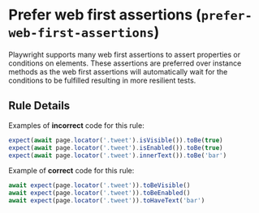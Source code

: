 # Prefer web first assertions (`prefer-web-first-assertions`)

Playwright supports many web first assertions to assert properties or conditions
on elements. These assertions are preferred over instance methods as the web
first assertions will automatically wait for the conditions to be fulfilled
resulting in more resilient tests.

## Rule Details

Examples of **incorrect** code for this rule:

```javascript
expect(await page.locator('.tweet').isVisible()).toBe(true)
expect(await page.locator('.tweet').isEnabled()).toBe(true)
expect(await page.locator('.tweet').innerText()).toBe('bar')
```

Example of **correct** code for this rule:

```javascript
await expect(page.locator('.tweet')).toBeVisible()
await expect(page.locator('.tweet')).toBeEnabled()
await expect(page.locator('.tweet')).toHaveText('bar')
```
